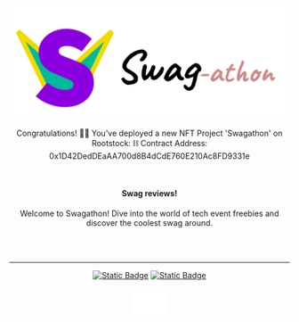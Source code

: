 <div align="center">

  <a href="https://chaintail.xyz">
    <img src="https://github.com/Swagathon/swagathon-ui/blob/main/frontend/public/img/swagathon-logo-full-color.svg"/>
  </a>


Congratulations! 🙌🏼 You've deployed a new NFT Project 'Swagathon' on Rootstock:
⛓ Contract Address: 0x1D42DedDEaAA700d8B4dCdE760E210Ac8FD9331e

<br>


<h4>Swag reviews! </h4>

<p>Welcome to Swagathon! Dive into the world of tech event freebies and discover the coolest swag around.</p>


  <br/>
  
  <br/>

  ---
  
[![Static Badge](https://img.shields.io/badge/Visit-Official%20Website?style=for-the-badge&logo=googlechrome&logoColor=%23ffffff&label=Official%20Website&color=%2380208F)](https://chaintail.xyz)
[![Static Badge](https://img.shields.io/badge/%40Swagathon-%40Swagathon?style=for-the-badge&logo=X&logoColor=%23ffffff&label=Follow&color=%231c9ff0)](https://x.com/Swagathon2024)
  



  <a href="https://chaintail.xyz">
    <img src="https://github.com/Swagathon/.github/blob/master/logo2.png" width="64px" alt="Swagathon"/>
  </a>

</div>
